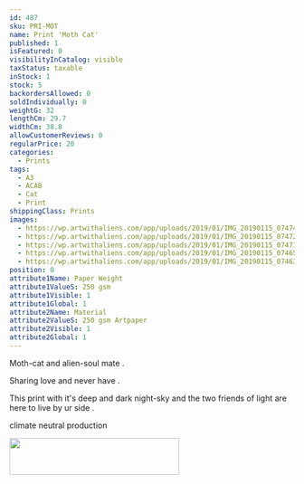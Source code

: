 ```yaml
---
id: 487
sku: PRI-MOT
name: Print 'Moth Cat'
published: 1
isFeatured: 0
visibilityInCatalog: visible
taxStatus: taxable
inStock: 1
stock: 5
backordersAllowed: 0
soldIndividually: 0
weightG: 32
lengthCm: 29.7
widthCm: 38.8
allowCustomerReviews: 0
regularPrice: 20
categories:
  - Prints
tags:
  - A3
  - ACAB
  - Cat
  - Print
shippingClass: Prints
images:
  - https://wp.artwithaliens.com/app/uploads/2019/01/IMG_20190115_074744-01-scaled.jpeg
  - https://wp.artwithaliens.com/app/uploads/2019/01/IMG_20190115_074729-01-scaled.jpeg
  - https://wp.artwithaliens.com/app/uploads/2019/01/IMG_20190115_074711-01-scaled.jpeg
  - https://wp.artwithaliens.com/app/uploads/2019/01/IMG_20190115_074657-01-scaled.jpeg
  - https://wp.artwithaliens.com/app/uploads/2019/01/IMG_20190115_074630-01-scaled.jpeg
position: 0
attribute1Name: Paper Weight
attribute1ValueS: 250 gsm
attribute1Visible: 1
attribute1Global: 1
attribute2Name: Material
attribute2ValueS: 250 gsm Artpaper
attribute2Visible: 1
attribute2Global: 1
---
```


Moth-cat and alien-soul mate .

Sharing love and never have .

This print with it's deep and dark night-sky and the two friends of light are here to live by ur side .

climate neutral production

<a href="https://www.climatepartner.com/10170-1810-5585"><img class="size-medium wp-image-617 alignnone" src="https://wp.artwithaliens.com/app/uploads/2018/11/v2018_EN_N_10170-1810-5585-300x65.png" alt="" width="300" height="65" /></a>

